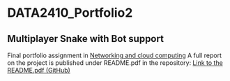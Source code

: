 # DATA2410_Portfolio2
## Multiplayer Snake with Bot support

Final portfolio assignment in [Networking and cloud computing](https://student.oslomet.no/en/studier/-/studieinfo/emne/DATA2410/2020/H%C3%98ST)
A full report on the project is published under README.pdf in the repository: 
[Link to the README.pdf (GitHub)](https://github.com/Jetto1010/DATA2410_Portfolio2/blob/main/README.pdf)
